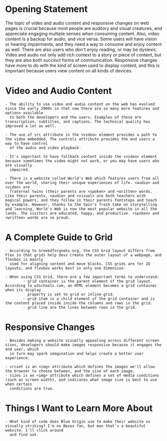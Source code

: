 # Opening Statement

The topic of video and audio content and responsive changes on web pages is crucial because most people are auditory and visual creatures, and appreciate engaging multiple senses when consuming content. Also, video content is a backup for audio, and vice versa. Some users will have vision or hearing impairments, and they need a way to consume and enjoy content as well. There are also users who don't enjoy reading, or may be dyslexic. Video and audio not only add rich context to a story or piece of content, but they are also both succinct forms of communication. Responsive changes have more to do with the kind of screen used to display content, and this is important because users view content on all kinds of devices.

# Video and Audio Content

    - The ability to use video and audio content on the web has evolved since the early 2000s in that now there are so many more features and options available  
      to both the developers and the users. Examples of those are transcription, subtitles, and captions. The technical quality has improved a lot as well.

    - The use of src attribute in the <video> element provides a path to the video embedded. The controls attribute provides the end users a way to have control 
      of the audio and video playback. 

    - It's important to have fallback content inside the <video> element because sometimes the video might not work, or you may have users who are visually 
      impaired.

    - There is a website called World's Web which features users from all over the world, sharing their unique experiences of life. <audio> and <video> are 
      fraternal twins (their parents are <spoken> and <written> words. Like their parents, <audio> and <visual> are both teachers with magical powers, and they follow in their parents footsteps and teach by example. However, thanks to the twin's fresh take on storytelling and learning, World's Web is now the most popular website in all the lands. The visitors are educated, happy, and productive. <spoken> and <written> words are so proud.

# A Complete Guide to Grid

    - According to Greekdforgeeks.org, the CSS Grid layout differs from Flex in that grids help devs create the outer layout of a webpage, and flexbox is mainly 
      used for aligning content and move blocks. CSS grids are for 2D layouts, and flexbox works best in only one dimension.

    - When using CSS Grid, there are a few important terms to understand:
            - grid container is the parent element of the grid layout. According to w3schools.com, an HTML element becomes a grid container when its display   
              property is set to grid or inline-grid. 
            - grid item is a child element of the grid container and is the content placed inside inside the columns and rows in the grid.
            - grid line are the lines between rows in the grid.

# Responsive Changes


    - Besides making a website visually appealing across different screen sizes, developers should make images responsive because it engages the end user, which 
      in turn may spark imagination and helps create a better user experience.

    - srcset is an <img> attribute which defines the images we'll allow the browser to choose between, and the sixe of each image.
    - sizes is an <img> attribute which defines a set of media conditions (such as screen width), and indicates what image size is best to use when certain 
      conditions are true.

  # Things I Want to Learn More About 

    - What kind of code does Blue Origin use to make their website so visually striking? I'm no Bezos fan, but man that's a beautiful website. I'll click around 
      and find out. 